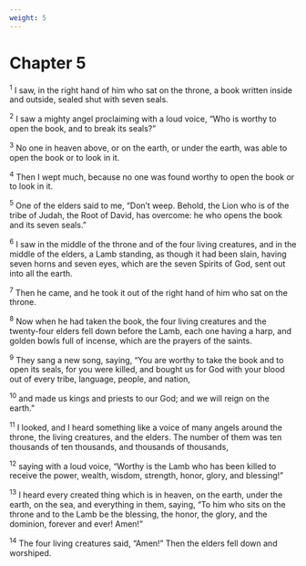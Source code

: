 ```yaml
---
weight: 5
---
```


# Chapter 5

<sup>1</sup> I saw, in the right hand of him who sat on the throne, a book written inside and outside, sealed shut with seven seals. 

<sup>2</sup> I saw a mighty angel proclaiming with a loud voice, “Who is worthy to open the book, and to break its seals?” 

<sup>3</sup> No one in heaven above, or on the earth, or under the earth, was able to open the book or to look in it. 

<sup>4</sup> Then I wept much, because no one was found worthy to open the book or to look in it. 

<sup>5</sup> One of the elders said to me, “Don’t weep. Behold, the Lion who is of the tribe of Judah, the Root of David, has overcome: he who opens the book and its seven seals.” 

<sup>6</sup> I saw in the middle of the throne and of the four living creatures, and in the middle of the elders, a Lamb standing, as though it had been slain, having seven horns and seven eyes, which are the seven Spirits of God, sent out into all the earth. 

<sup>7</sup> Then he came, and he took it out of the right hand of him who sat on the throne. 

<sup>8</sup> Now when he had taken the book, the four living creatures and the twenty-four elders fell down before the Lamb, each one having a harp, and golden bowls full of incense, which are the prayers of the saints. 

<sup>9</sup> They sang a new song, saying, “You are worthy to take the book and to open its seals, for you were killed, and bought us for God with your blood out of every tribe, language, people, and nation, 

<sup>10</sup> and made us kings and priests to our God; and we will reign on the earth.” 

<sup>11</sup> I looked, and I heard something like a voice of many angels around the throne, the living creatures, and the elders. The number of them was ten thousands of ten thousands, and thousands of thousands, 

<sup>12</sup> saying with a loud voice, “Worthy is the Lamb who has been killed to receive the power, wealth, wisdom, strength, honor, glory, and blessing!” 

<sup>13</sup> I heard every created thing which is in heaven, on the earth, under the earth, on the sea, and everything in them, saying, “To him who sits on the throne and to the Lamb be the blessing, the honor, the glory, and the dominion, forever and ever! Amen!” 

<sup>14</sup> The four living creatures said, “Amen!” Then the elders fell down and worshiped. 


